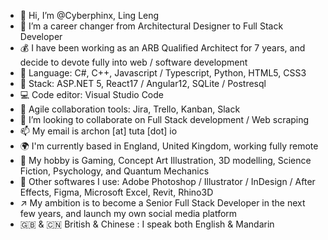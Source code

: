 - 👋 Hi, I’m @Cyberphinx, Ling Leng
- 👀 I’m a career changer from Architectural Designer to Full Stack Developer
- 💰 I have been working as an ARB Qualified Architect for 7 years, and decide to devote fully into web / software development
- 🌱 Language: C#, C++, Javascript / Typescript, Python, HTML5, CSS3
- 🏰 Stack: ASP.NET 5, React17 / Angular12, SQLite / Postresql
- 💻 Code editor: Visual Studio Code
- 💼 Agile collaboration tools: Jira, Trello, Kanban, Slack
- 💞️ I’m looking to collaborate on Full Stack development / Web scraping
- 📫 My email is archon [at] tuta [dot] io
- 🌍 I'm currently based in England, United Kingdom, working fully remote
- 💖 My hobby is Gaming, Concept Art Illustration, 3D modelling, Science Fiction, Psychology, and Quantum Mechanics
- 🔧 Other softwares I use: Adobe Photoshop / Illustrator / InDesign / After Effects, Figma, Microsoft Excel, Revit, Rhino3D
- ↗️ My ambition is to become a Senior Full Stack Developer in the next few years, and launch my own social media platform
- 🇬🇧 & 🇨🇳 British & Chinese : I speak both English & Mandarin

<!---
Cyberphinx/Cyberphinx is a ✨ special ✨ repository because its `README.md` (this file) appears on your GitHub profile.
You can click the Preview link to take a look at your changes.
--->
